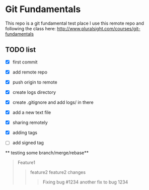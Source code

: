 
# Git Fundamentals 

This repo is a git fundamental test place
I use this remote repo and following the class here: 
http://www.pluralsight.com/courses/git-fundamentals

## TODO list

- [x] first commit
- [x] add remote repo
- [x] push origin to remote
- [x] create logs directory
- [x] create .gitignore and add logs/ in there
- [x] add a new text file
- [x] sharing remotely 
- [x] adding tags
- [ ] add signed tag


** testing some branch/merge/rebase**


> Feature1
>> feature2
>> feature2 changes
>>> Fixing bug #1234
>>> another fix to bug 1234
